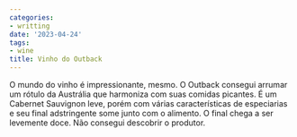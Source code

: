 ```yaml
---
categories:
- writting
date: '2023-04-24'
tags:
- wine
title: Vinho do Outback
---
```


O mundo do vinho é impressionante, mesmo. O Outback consegui arrumar um rótulo da Austrália que harmoniza com suas comidas picantes. É um Cabernet Sauvignon leve, porém com várias características de especiarias e seu final adstringente some junto com o alimento. O final chega a ser levemente doce. Não consegui descobrir o produtor.